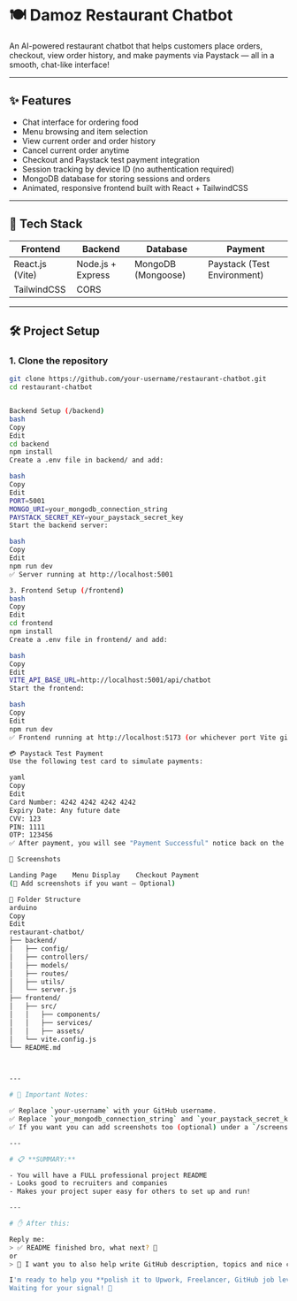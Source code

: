 # 🍽️ Damoz Restaurant Chatbot

An AI-powered restaurant chatbot that helps customers place orders, checkout, view order history, and make payments via Paystack — all in a smooth, chat-like interface!

---

## ✨ Features

- Chat interface for ordering food
- Menu browsing and item selection
- View current order and order history
- Cancel current order anytime
- Checkout and Paystack test payment integration
- Session tracking by device ID (no authentication required)
- MongoDB database for storing sessions and orders
- Animated, responsive frontend built with React + TailwindCSS

---

## 🚀 Tech Stack

| Frontend | Backend | Database | Payment |
|----------|---------|----------|---------|
| React.js (Vite) | Node.js + Express | MongoDB (Mongoose) | Paystack (Test Environment) |
| TailwindCSS | CORS |  |  |

---

## 🛠️ Project Setup

### 1. Clone the repository

```bash
git clone https://github.com/your-username/restaurant-chatbot.git
cd restaurant-chatbot


Backend Setup (/backend)
bash
Copy
Edit
cd backend
npm install
Create a .env file in backend/ and add:

bash
Copy
Edit
PORT=5001
MONGO_URI=your_mongodb_connection_string
PAYSTACK_SECRET_KEY=your_paystack_secret_key
Start the backend server:

bash
Copy
Edit
npm run dev
✅ Server running at http://localhost:5001

3. Frontend Setup (/frontend)
bash
Copy
Edit
cd frontend
npm install
Create a .env file in frontend/ and add:

bash
Copy
Edit
VITE_API_BASE_URL=http://localhost:5001/api/chatbot
Start the frontend:

bash
Copy
Edit
npm run dev
✅ Frontend running at http://localhost:5173 (or whichever port Vite gives)

💳 Paystack Test Payment
Use the following test card to simulate payments:

yaml
Copy
Edit
Card Number: 4242 4242 4242 4242
Expiry Date: Any future date
CVV: 123
PIN: 1111
OTP: 123456
✅ After payment, you will see "Payment Successful" notice back on the chatbot.

📸 Screenshots

Landing Page	Menu Display	Checkout Payment
(📸 Add screenshots if you want — Optional)

📂 Folder Structure
arduino
Copy
Edit
restaurant-chatbot/
├── backend/
│   ├── config/
│   ├── controllers/
│   ├── models/
│   ├── routes/
│   ├── utils/
│   └── server.js
├── frontend/
│   ├── src/
│   │   ├── components/
│   │   ├── services/
│   │   ├── assets/
│   └── vite.config.js
└── README.md



---

# 📢 Important Notes:

✅ Replace `your-username` with your GitHub username.  
✅ Replace `your_mongodb_connection_string` and `your_paystack_secret_key` when setting up `.env`.  
✅ If you want you can add screenshots too (optional) under a `/screenshots` folder.

---

# 📋 **SUMMARY:**

- You will have a FULL professional project README
- Looks good to recruiters and companies
- Makes your project super easy for others to set up and run!

---

# ✋ After this:

Reply me:
> ✅ README finished bro, what next? 🚀  
or  
> 🛑 I want you to also help write GitHub description, topics and nice commit message.

I'm ready to help you **polish it to Upwork, Freelancer, GitHub job level**! 🚀  
Waiting for your signal! 🎯
